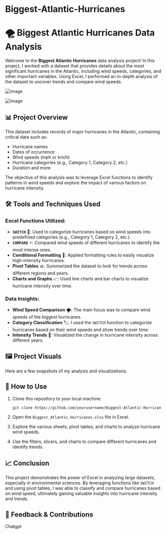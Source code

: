 # Biggest-Atlantic-Hurricanes
# 🌪️ Biggest Atlantic Hurricanes Data Analysis

Welcome to the **Biggest Atlantic Hurricanes** data analysis project! In this project, I worked with a dataset that provides details about the most significant hurricanes in the Atlantic, including wind speeds, categories, and other important variables. Using Excel, I performed an in-depth analysis of the dataset to uncover trends and compare wind speeds.

![image](https://github.com/user-attachments/assets/1449a8be-23f4-49e4-bc44-311659710884)

![image](https://github.com/user-attachments/assets/71d70e20-fb9e-4423-a6fa-af3a7299c726)


## 📊 Project Overview

This dataset includes records of major hurricanes in the Atlantic, containing critical data such as:

- Hurricane names
- Dates of occurrence
- Wind speeds (mph or km/h)
- Hurricane categories (e.g., Category 1, Category 2, etc.)
- Duration and more

The objective of this analysis was to leverage Excel functions to identify patterns in wind speeds and explore the impact of various factors on hurricane intensity.

## 🛠️ Tools and Techniques Used

### Excel Functions Utilized:
- **`SWITCH`** 🔄: Used to categorize hurricanes based on wind speeds into predefined categories (e.g., Category 1, Category 2, etc.).
- **`COMPARE`** ⚡: Compared wind speeds of different hurricanes to identify the most intense ones.
- **Conditional Formatting** 🎨: Applied formatting rules to easily visualize high-intensity hurricanes.
- **Pivot Tables** 📊: Summarized the dataset to look for trends across different regions and years.
- **Charts and Graphs** 📈: Used line charts and bar charts to visualize hurricane intensity over time.
  
### Data Insights:
- **Wind Speed Comparison** 🌪️: The main focus was to compare wind speeds of the biggest hurricanes.
- **Category Classification** 🏷️: I used the `SWITCH` function to categorize hurricanes based on their wind speeds and show trends over time.
- **Intensity Trends** 📆: Visualized the change in hurricane intensity across different years.

## 🖼️ Project Visuals

Here are a few snapshots of my analysis and visualizations:

## 🚀 How to Use

1. Clone this repository to your local machine:
    ```bash
    git clone https://github.com/yourusername/Biggest-Atlantic-Hurricanes.git
    ```

2. Open the `Biggest_Atlantic_Hurricanes.xlsx` file in Excel.

3. Explore the various sheets, pivot tables, and charts to analyze hurricane wind speeds.

4. Use the filters, slicers, and charts to compare different hurricanes and identify trends.

## 📈 Conclusion

This project demonstrates the power of Excel in analyzing large datasets, especially in environmental sciences. By leveraging functions like `SWITCH` and using pivot tables, I was able to classify and compare hurricanes based on wind speed, ultimately gaining valuable insights into hurricane intensity and trends.

## 💬 Feedback & Contributions
Chatgpt
